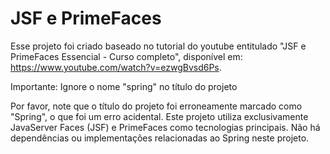 # JSF e PrimeFaces
Esse projeto foi criado baseado no tutorial do youtube entitulado "JSF e PrimeFaces Essencial - Curso completo", disponível em: https://www.youtube.com/watch?v=ezwgBvsd6Ps.

Importante: Ignore o nome "spring" no título do projeto

Por favor, note que o título do projeto foi erroneamente marcado como "Spring", o que foi um erro acidental. Este projeto utiliza exclusivamente JavaServer Faces (JSF) e PrimeFaces como tecnologias principais. Não há dependências ou implementações relacionadas ao Spring neste projeto.
